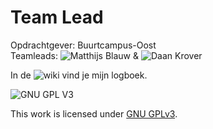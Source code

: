 # Team Lead 
Opdrachtgever: Buurtcampus-Oost <br>
Teamleads: ![Matthijs Blauw](https://github.com/M4TThys123) & ![Daan Krover](https://github.com/DaanKorver)

In de ![wiki](https://github.com/M4TThys123/SPRINT-16-Team-Lead/wiki) vind je mijn logboek.



![GNU GPL V3](https://www.gnu.org/graphics/gplv3-127x51.png)

This work is licensed under [GNU GPLv3](./LICENSE).
